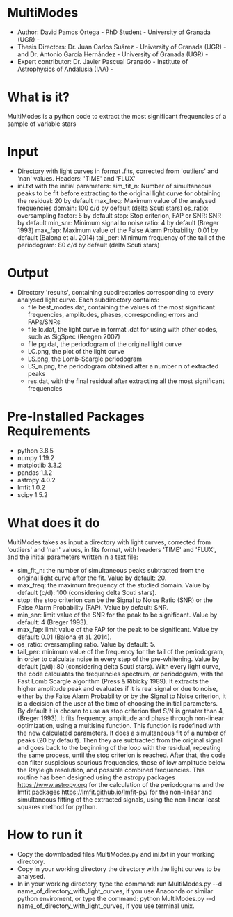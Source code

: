 # MultiModes
- Author: David Pamos Ortega - PhD Student - University of Granada (UGR) -
- Thesis Directors: Dr. Juan Carlos Suárez - University of Granada (UGR) -  and Dr. Antonio García Hernández - University of Granada (UGR) -
- Expert contributor: Dr. Javier Pascual Granado - Institute of Astrophysics of Andalusia (IAA) -

# What is it?
MultiModes is a python code to extract the most significant frequencies of a sample of variable stars

# Input
- Directory with light curves in format .fits, corrected from 'outliers' and 'nan' values. Headers: 'TIME' and 'FLUX'
- ini.txt with the initial parameters: 
  sim_fit_n: Number of simultaneous peaks to be fit before extracting to the original light curve for obtaining the residual: 20 by default
  max_freq: Maximum value of the analysed frequencies domain: 100 c/d by default (delta Scuti stars)
  os_ratio: oversampling factor: 5 by default
  stop: Stop criterion, FAP or SNR: SNR by default
  min_snr: Minimum signal to noise ratio: 4 by default (Breger 1993)
  max_fap: Maximum value of the False Alarm Probability: 0.01 by default (Balona et al. 2014)
  tail_per: Minimum  frequency of the tail of the periodogram: 80 c/d by default (delta Scuti stars)
  
# Output
- Directory 'results', containing subdirectories corresponding to every analysed light curve. Each subdirectory contains:
  - file best_modes.dat, containing the values of the most significant frequencies, amplitudes, phases, corresponding errors and FAPs/SNRs
  - file lc.dat, the light curve in format .dat for using with other codes, such as SigSpec (Reegen 2007)
  - file pg.dat, the periodogram of the original light curve
  - LC.png, the plot of the light curve
  - LS.png, the Lomb-Scargle periodogram
  - LS_n.png, the periodogram obtained after a number n of extracted peaks
  - res.dat, with the final residual after extracting all the most significant frequencies

# Pre-Installed Packages Requirements
- python 3.8.5
- numpy 1.19.2
- matplotlib 3.3.2
- pandas 1.1.2
- astropy 4.0.2
- lmfit 1.0.2
- scipy 1.5.2

# What does it do
MultiModes takes as input a directory with light curves, corrected from 'outliers' and 'nan' values, in fits format, with headers 'TIME' and 'FLUX', and the initial parameters written in a text file:
- sim_fit_n: the number of simultaneous peaks subtracted from the original light curve after the fit. Value by default: 20.
- max_freq: the  maximum frequency of the studied domain. Value by default (c/d): 100 (considering delta Scuti stars).
- stop: the stop criterion can be the Signal to Noise Ratio (SNR) or the False Alarm Probability (FAP). Value by default: SNR.
- min_snr: limit value of the SNR for the peak to be significant. Value by default: 4 (Breger 1993).
- max_fap: limit value of the FAP for the peak to be significant. Value by default: 0.01 (Balona et al. 2014).
- os_ratio: oversampling ratio. Value by default: 5.
- tail_per: minimum value of the frequency for the tail of the periodogram, in order to calculate noise in every step of the pre-whitening. Value by default (c/d): 80 (considering delta Scuti stars). 
With every light curve, the code calculates the frequencies spectrum, or periodogram, with the Fast Lomb Scargle algorithm (Press & Ribicky 1989). It extracts the higher amplitude peak and evaluates if it is real signal or due to noise, either by the False Alarm Probability or by the Signal to Noise criterion, it is a decision of the user at the time of choosing the initial parameters. By default it is chosen to use as  stop criterion that S/N is greater than 4, (Breger 1993).
It fits frequency, amplitude and phase through non-linear optimization, using a multisine function. This function is redefined with the new calculated parameters. It does a simultaneous fit of a number of peaks (20 by default).
Then they are subtracted from the original signal and goes back to the beginning of the loop  with the residual, repeating the same process, until the stop criterion is reached. 
After that, the code can filter suspicious spurious frequencies, those of low amplitude below the Rayleigh resolution, and possible combined frequencies. 
This routine has been designed using the astropy packages https://www.astropy.org for the calculation of the periodograms and the lmfit packages https://lmfit.github.io/lmfit-py/ for the non-linear and simultaneous fitting of the extracted signals, using the non-linear least squares method for python.

# How to run it
- Copy the downloaded files MultiModes.py and ini.txt in your working directory.
- Copy in your working directory the directory with the light curves to be analysed.
- In in your working directory, type the command: run MultiModes.py --d name_of_directory_with_light_curves, if you use Anaconda or similar python enviroment, or type the command: python MultiModes.py --d name_of_directory_with_light_curves, if you use terminal unix. 
